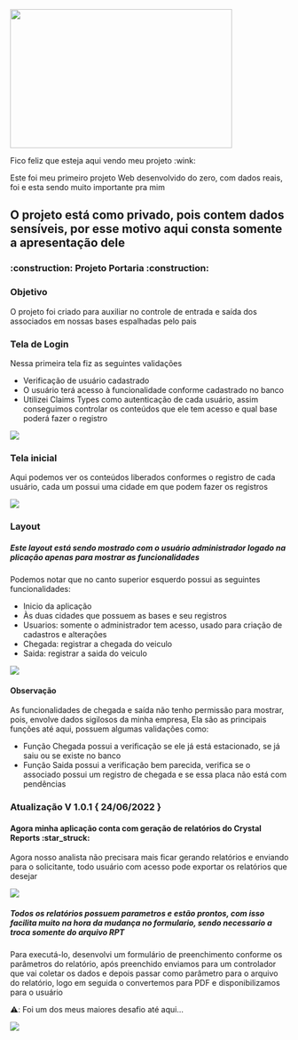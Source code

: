 
<div>
  <img src="https://user-images.githubusercontent.com/97187822/172213833-7e4e132b-8f03-4ca9-a3f6-5ff1739bfba3.gif" width="400px" height="250px" />
  </div>
  
<p> Fico feliz que esteja aqui vendo meu projeto :wink: </p>
<p> Este foi meu primeiro projeto Web desenvolvido do zero, com dados reais, foi e esta sendo muito importante pra mim </p>

<h2> O projeto está como privado, pois contem dados sensíveis, por esse motivo aqui consta somente a apresentação dele </h2>
<h3> :construction: Projeto Portaria :construction: </h3>

<h3> Objetivo </h3>

<p> O projeto foi criado para auxiliar no controle de entrada e saída dos associados em nossas bases espalhadas pelo pais <p/>

<h3> Tela de Login </h3>

<p> Nessa primeira tela fiz as seguintes validações </p>

<ul>
  <li> Verificação de usuário cadastrado </li>
  <li> O usuário terá acesso à funcionalidade conforme cadastrado no banco </li>
  <li> Utilizei Claims Types como autenticação de cada usuário, assim conseguimos controlar os conteúdos que ele tem acesso e qual base poderá fazer o registro </li>
</ul>
  
<div>
  <img src="https://user-images.githubusercontent.com/97187822/172205609-ec731063-8551-44d4-8a5b-9f3fbe4307a1.png" />
  </div>
  
<h3> Tela inicial </h3>
<p> Aqui podemos ver os conteúdos liberados conformes o registro de cada usuário, cada um possui uma cidade em que podem fazer os registros </p>

<div>
  <img src="https://user-images.githubusercontent.com/97187822/172209065-3715ef70-017b-4685-9413-43ae779194b9.gif" />
  </div>
  
  <h3> Layout </h3>
  <h5> Este layout está sendo mostrado com o usuário administrador logado na plicação apenas para mostrar as funcionalidades </h5>
  <p> Podemos notar que no canto superior esquerdo possui as seguintes funcionalidades: </p>
  
  <ul>
  <li> Inicio da aplicação </li>
  <li> Às duas cidades que possuem as bases e seu registros </li>
  <li> Usuarios: somente o administrador tem acesso, usado para criação de cadastros e alterações </li>
  <li> Chegada: registrar a chegada do veiculo </li>
  <li> Saida: registrar a saida do veiculo </li>
  </ul>
  
  <div>
  <img src="https://user-images.githubusercontent.com/97187822/172211244-904cac1f-a345-407d-a696-5e0434f6463b.gif" />
  </div>
  <h4> Observação </h4>
  <p> As funcionalidades de chegada e saída não tenho permissão para mostrar, pois, envolve dados sigilosos da minha empresa,
  Ela são as principais funções até aqui, possuem algumas validações como: </p>
  
  <ul>
  <li> Função Chegada possui a verificação se ele já está estacionado, se já saiu ou se existe no banco </li>
  <li> Função Saida possui a verificação bem parecida, verifica se o associado possui um registro de chegada e se essa placa não está com pendências </li>
  </ul>
  
  <h3> Atualização V 1.0.1 { 24/06/2022 }</h3>
  
  <h4> Agora minha aplicação conta com geração de relatórios do Crystal Reports :star_struck: </h4>
  
  <p> Agora nosso analista não precisara mais ficar gerando relatórios e enviando para o solicitante, todo usuário com acesso pode 
  exportar os relatórios que desejar </p>
  
  <div>
  <img src="https://user-images.githubusercontent.com/97187822/175658804-5a465f8e-30ad-4d2d-9c05-ef865bf8877c.gif" />
  </div>
  
  <h5> Todos os relatórios possuem parametros e estão prontos, com isso facilita muito na hora da mudança no formulario, sendo necessario 
  a troca somente do arquivo RPT </h5>
  
  <p> Para executá-lo, desenvolvi um formulário de preenchimento conforme os parâmetros do relatório, após preenchido enviamos para um controlador
  que vai coletar os dados e depois passar como parâmetro para o arquivo do relatório, logo em seguida o convertemos para PDF e disponibilizamos para o usuário
  </p>
  
  <p> ⚠️: Foi um dos meus maiores desafio até aqui... </p>
  
  <div>
  <img src="https://user-images.githubusercontent.com/97187822/175660591-fab056ab-817b-4771-8c64-17290ee6022f.gif" />
  </div>
  
  
  
  
  
  
  
  
  
  
